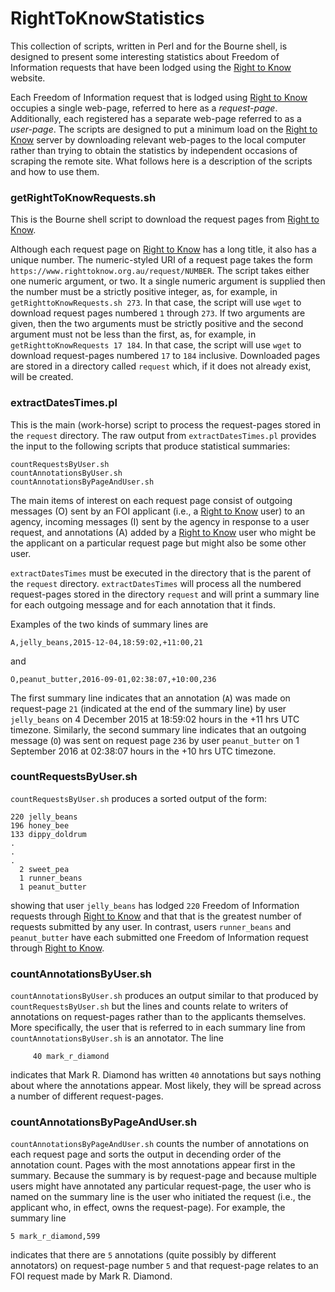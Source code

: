 # RightToKnowStatistics
This collection of scripts, written in Perl and for the Bourne shell, is designed to present some interesting statistics about Freedom of Information requests that have been lodged using the [Right to Know](https://www.righttoknow.org.au) website.

Each Freedom of Information request that is lodged using [Right to Know](https://www.righttoknow.org.au) occupies a single web-page, referred to here as a *request-page*. Additionally, each registered has a separate web-page referred to as a *user-page*. The scripts are designed to put a minimum load on the [Right to Know](https://www.righttoknow.org.au) server by downloading relevant web-pages to the local computer rather than trying to obtain the statistics by independent occasions of scraping the remote site.
What follows here is a description of the scripts and how to use them.

### getRightToKnowRequests.sh

This is the Bourne shell script to download the request pages from [Right to Know](https://www.righttoknow.org.au).

Although each request page on [Right to Know](https://www.righttoknow.org.au) has a long title, it also has a unique number. The numeric-styled URI of a request page takes the form `https://www.righttoknow.org.au/request/NUMBER`. 
The script takes either one numeric argument, or two. It a single numeric argument is supplied then the number must be a strictly positive integer, as, for example, in `getRighttoKnowRequests.sh 273`. In that case, the script will use `wget` to download request pages numbered `1` through `273`. If two arguments are given, then the two arguments must be strictly positive and the second argument must not be less than the first, as, for example, in `getRighttoKnowRequests 17 184`. In that case, the script will use `wget` to download request-pages numbered `17` to `184` inclusive. Downloaded pages are stored in a directory called `request` which, if it does not already exist, will be created.

### extractDatesTimes.pl

This is the main (work-horse) script to process the request-pages stored in the `request` directory. The raw output from `extractDatesTimes.pl` provides the input to the following scripts that produce statistical summaries:

    countRequestsByUser.sh
    countAnnotationsByUser.sh
    countAnnotationsByPageAndUser.sh
The main items of interest on each request page consist of outgoing messages (O) sent by an FOI applicant (i.e., a [Right to Know](https://www.righttoknow.org.au) user) to an agency, incoming messages (I) sent by the agency in response to a user request, and annotations (A) added by a [Right to Know](https://www.righttoknow.org.au) user who might be the applicant on a particular request page but might also be some other user.

`extractDatesTimes` must be executed in the directory that is the parent of the `request` directory. `extractDatesTimes` will process all the numbered request-pages stored in the directory `request` and will print a summary line for each outgoing message and for each annotation that it finds. 

Examples of the two kinds of summary lines are

    A,jelly_beans,2015-12-04,18:59:02,+11:00,21
and

    O,peanut_butter,2016-09-01,02:38:07,+10:00,236
 
 The first summary line indicates that an annotation (`A`) was made on request-page `21` (indicated at the end of the summary line) by user `jelly_beans` on 4 December 2015 at 18:59:02 hours in the +11 hrs UTC timezone. Similarly, the second summary line indicates that an outgoing message (`O`) was sent on request page `236` by user `peanut_butter` on 1 September 2016 at 02:38:07 hours in the +10 hrs UTC timezone.
 
### countRequestsByUser.sh
`countRequestsByUser.sh` produces a sorted output of the form:
  
    220 jelly_beans
    196 honey_bee
    133 dippy_doldrum
    .
    .
    .
      2 sweet_pea
      1 runner_beans
      1 peanut_butter

showing that user `jelly_beans` has lodged `220` Freedom of Information requests through [Right to Know](https://www.righttoknow.org.au) and that that is the greatest number of requests submitted by any user. In contrast, users `runner_beans` and `peanut_butter` have each submitted one Freedom of Information request through [Right to Know](https://www.righttoknow.org.au).

### countAnnotationsByUser.sh
`countAnnotationsByUser.sh` produces an output similar to that produced by `countRequestsByUser.sh` but the lines and counts relate to writers of annotations on request-pages rather than to the applicants themselves. More specifically, the user that is referred to in each summary line from `countAnnotationsByUser.sh` is an annotator. The line

         40 mark_r_diamond
indicates that Mark R. Diamond has written `40` annotations but says nothing about where the annotations appear. Most likely, they will be spread across a number of different request-pages.

### countAnnotationsByPageAndUser.sh
`countAnnotationsByPageAndUser.sh` counts the number of annotations on each request page and sorts the output in decending order of the annotation count. Pages with the most annotations appear first in the summary. Because the summary is by request-page and because multiple users might have annotated any particular request-page, the user who is named on the summary line is the user who initiated the request (i.e., the applicant who, in effect, owns the request-page). For example, the summary line

    5 mark_r_diamond,599
indicates that there are `5` annotations (quite possibly by different annotators) on request-page number `5` and that request-page relates to an FOI request made by Mark R. Diamond.    
    
